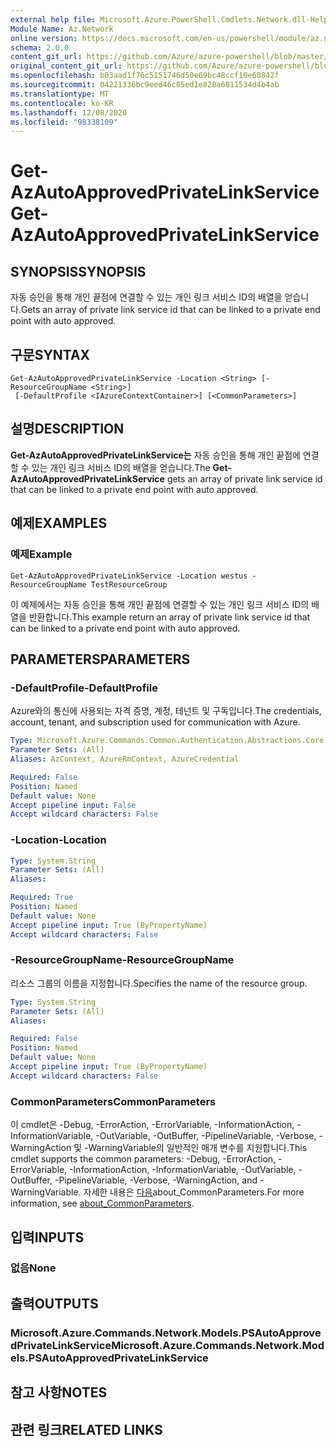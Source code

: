 ```yaml
---
external help file: Microsoft.Azure.PowerShell.Cmdlets.Network.dll-Help.xml
Module Name: Az.Network
online version: https://docs.microsoft.com/en-us/powershell/module/az.network/get-azautoapprovedprivatelinkservice
schema: 2.0.0
content_git_url: https://github.com/Azure/azure-powershell/blob/master/src/Network/Network/help/Get-AzAutoApprovedPrivateLinkService.md
original_content_git_url: https://github.com/Azure/azure-powershell/blob/master/src/Network/Network/help/Get-AzAutoApprovedPrivateLinkService.md
ms.openlocfilehash: b03aad1f76c5151746d50e69bc48ccf10e60842f
ms.sourcegitcommit: 04221336bc9eed46c05ed1e828a6811534d4b4ab
ms.translationtype: MT
ms.contentlocale: ko-KR
ms.lasthandoff: 12/08/2020
ms.locfileid: "98338109"
---
```

# <span data-ttu-id="f4d1d-101">Get-AzAutoApprovedPrivateLinkService</span><span class="sxs-lookup"><span data-stu-id="f4d1d-101">Get-AzAutoApprovedPrivateLinkService</span></span>

## <span data-ttu-id="f4d1d-102">SYNOPSIS</span><span class="sxs-lookup"><span data-stu-id="f4d1d-102">SYNOPSIS</span></span>
<span data-ttu-id="f4d1d-103">자동 승인을 통해 개인 끝점에 연결할 수 있는 개인 링크 서비스 ID의 배열을 얻습니다.</span><span class="sxs-lookup"><span data-stu-id="f4d1d-103">Gets an array of private link service id that can be linked to a private end point with auto approved.</span></span>

## <span data-ttu-id="f4d1d-104">구문</span><span class="sxs-lookup"><span data-stu-id="f4d1d-104">SYNTAX</span></span>

```
Get-AzAutoApprovedPrivateLinkService -Location <String> [-ResourceGroupName <String>]
 [-DefaultProfile <IAzureContextContainer>] [<CommonParameters>]
```

## <span data-ttu-id="f4d1d-105">설명</span><span class="sxs-lookup"><span data-stu-id="f4d1d-105">DESCRIPTION</span></span>
<span data-ttu-id="f4d1d-106">**Get-AzAutoApprovedPrivateLinkService는** 자동 승인을 통해 개인 끝점에 연결할 수 있는 개인 링크 서비스 ID의 배열을 얻습니다.</span><span class="sxs-lookup"><span data-stu-id="f4d1d-106">The **Get-AzAutoApprovedPrivateLinkService** gets an array of private link service id that can be linked to a private end point with auto approved.</span></span>

## <span data-ttu-id="f4d1d-107">예제</span><span class="sxs-lookup"><span data-stu-id="f4d1d-107">EXAMPLES</span></span>

### <span data-ttu-id="f4d1d-108">예제</span><span class="sxs-lookup"><span data-stu-id="f4d1d-108">Example</span></span>
```
Get-AzAutoApprovedPrivateLinkService -Location westus -ResourceGroupName TestResourceGroup
```

<span data-ttu-id="f4d1d-109">이 예제에서는 자동 승인을 통해 개인 끝점에 연결할 수 있는 개인 링크 서비스 ID의 배열을 반환합니다.</span><span class="sxs-lookup"><span data-stu-id="f4d1d-109">This example return an array of private link service id that can be linked to a private end point with auto approved.</span></span>

## <span data-ttu-id="f4d1d-110">PARAMETERS</span><span class="sxs-lookup"><span data-stu-id="f4d1d-110">PARAMETERS</span></span>

### <span data-ttu-id="f4d1d-111">-DefaultProfile</span><span class="sxs-lookup"><span data-stu-id="f4d1d-111">-DefaultProfile</span></span>
<span data-ttu-id="f4d1d-112">Azure와의 통신에 사용되는 자격 증명, 계정, 테넌트 및 구독입니다.</span><span class="sxs-lookup"><span data-stu-id="f4d1d-112">The credentials, account, tenant, and subscription used for communication with Azure.</span></span>

```yaml
Type: Microsoft.Azure.Commands.Common.Authentication.Abstractions.Core.IAzureContextContainer
Parameter Sets: (All)
Aliases: AzContext, AzureRmContext, AzureCredential

Required: False
Position: Named
Default value: None
Accept pipeline input: False
Accept wildcard characters: False
```

### <span data-ttu-id="f4d1d-113">-Location</span><span class="sxs-lookup"><span data-stu-id="f4d1d-113">-Location</span></span>
```yaml
Type: System.String
Parameter Sets: (All)
Aliases:

Required: True
Position: Named
Default value: None
Accept pipeline input: True (ByPropertyName)
Accept wildcard characters: False
```

### <span data-ttu-id="f4d1d-114">-ResourceGroupName</span><span class="sxs-lookup"><span data-stu-id="f4d1d-114">-ResourceGroupName</span></span>
<span data-ttu-id="f4d1d-115">리소스 그룹의 이름을 지정합니다.</span><span class="sxs-lookup"><span data-stu-id="f4d1d-115">Specifies the name of the resource group.</span></span>

```yaml
Type: System.String
Parameter Sets: (All)
Aliases:

Required: False
Position: Named
Default value: None
Accept pipeline input: True (ByPropertyName)
Accept wildcard characters: False
```

### <span data-ttu-id="f4d1d-116">CommonParameters</span><span class="sxs-lookup"><span data-stu-id="f4d1d-116">CommonParameters</span></span>
<span data-ttu-id="f4d1d-117">이 cmdlet은 -Debug, -ErrorAction, -ErrorVariable, -InformationAction, -InformationVariable, -OutVariable, -OutBuffer, -PipelineVariable, -Verbose, -WarningAction 및 -WarningVariable의 일반적인 매개 변수를 지원합니다.</span><span class="sxs-lookup"><span data-stu-id="f4d1d-117">This cmdlet supports the common parameters: -Debug, -ErrorAction, -ErrorVariable, -InformationAction, -InformationVariable, -OutVariable, -OutBuffer, -PipelineVariable, -Verbose, -WarningAction, and -WarningVariable.</span></span> <span data-ttu-id="f4d1d-118">자세한 내용은 [다음](http://go.microsoft.com/fwlink/?LinkID=113216)about_CommonParameters.</span><span class="sxs-lookup"><span data-stu-id="f4d1d-118">For more information, see [about_CommonParameters](http://go.microsoft.com/fwlink/?LinkID=113216).</span></span>

## <span data-ttu-id="f4d1d-119">입력</span><span class="sxs-lookup"><span data-stu-id="f4d1d-119">INPUTS</span></span>

### <span data-ttu-id="f4d1d-120">없음</span><span class="sxs-lookup"><span data-stu-id="f4d1d-120">None</span></span>

## <span data-ttu-id="f4d1d-121">출력</span><span class="sxs-lookup"><span data-stu-id="f4d1d-121">OUTPUTS</span></span>

### <span data-ttu-id="f4d1d-122">Microsoft.Azure.Commands.Network.Models.PSAutoApprovedPrivateLinkService</span><span class="sxs-lookup"><span data-stu-id="f4d1d-122">Microsoft.Azure.Commands.Network.Models.PSAutoApprovedPrivateLinkService</span></span>

## <span data-ttu-id="f4d1d-123">참고 사항</span><span class="sxs-lookup"><span data-stu-id="f4d1d-123">NOTES</span></span>

## <span data-ttu-id="f4d1d-124">관련 링크</span><span class="sxs-lookup"><span data-stu-id="f4d1d-124">RELATED LINKS</span></span>
